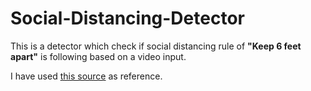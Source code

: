 # Social-Distancing-Detector
This is a detector which check if social distancing rule of **"Keep 6 feet apart"** is following based on a video input.

I have used [this source](https://www.pyimagesearch.com/2020/06/01/opencv-social-distancing-detector/) as reference. 
